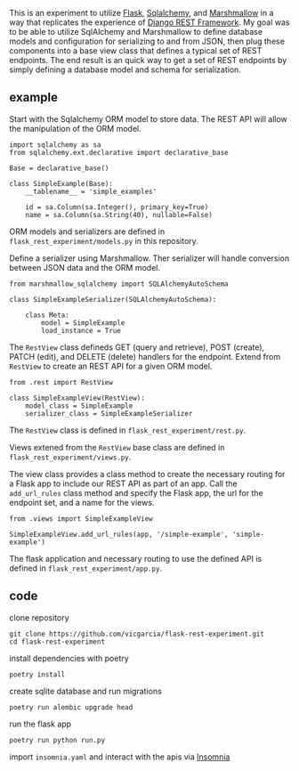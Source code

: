 This is an experiment to utilize [Flask](https://flask.palletsprojects.com/), [Sqlalchemy](https://www.sqlalchemy.org/), and [Marshmallow](https://marshmallow.readthedocs.io/) in a way that replicates the experience of [Django REST Framework](https://www.django-rest-framework.org/). My goal was to be able to utilize SqlAlchemy and Marshmallow to define database models and configuration for serializing to and from JSON, then plug these components into a base view class that defines a typical set of REST endpoints. The end result is an quick way to get a set of REST endpoints by simply defining a database model and schema for serialization.


## example

Start with the Sqlalchemy ORM model to store data. The REST API will allow the manipulation of the ORM model.

```
import sqlalchemy as sa
from sqlalchemy.ext.declarative import declarative_base

Base = declarative_base()

class SimpleExample(Base):
    __tablename__ = 'simple_examples'

    id = sa.Column(sa.Integer(), primary_key=True)
    name = sa.Column(sa.String(40), nullable=False)
```

ORM models and serializers are defined in `flask_rest_experiment/models.py` in this repository.

Define a serializer using Marshmallow. Ther serializer will handle conversion between JSON data and the ORM model.

```
from marshmallow_sqlalchemy import SQLAlchemyAutoSchema

class SimpleExampleSerializer(SQLAlchemyAutoSchema):

    class Meta:
        model = SimpleExample
        load_instance = True

```

The `RestView` class defineds GET (query and retrieve), POST (create), PATCH (edit), and DELETE (delete) handlers for the endpoint. Extend from `RestView` to create an REST API for a given ORM model.

```
from .rest import RestView

class SimpleExampleView(RestView):
    model_class = SimpleExample
    serializer_class = SimpleExampleSerializer
```

The `RestView` class is defined in `flask_rest_experiment/rest.py`.

Views extened from the `RestView` base class are defined in `flask_rest_experiment/views.py`.

The view class provides a class method to create the necessary routing for a Flask app to include our REST API as part of an app. Call the `add_url_rules` class method and specify the Flask app, the url for the endpoint set, and a name for the views.

```
from .views import SimpleExampleView

SimpleExampleView.add_url_rules(app, '/simple-example', 'simple-example')
```

The flask application and necessary routing to use the defined API is defined in `flask_rest_experiment/app.py`.


## code

clone repository
```
git clone https://github.com/vicgarcia/flask-rest-experiment.git
cd flask-rest-experiment
```

install dependencies with poetry
```
poetry install
```

create sqlite database and run migrations
```
poetry run alembic upgrade head
```

run the flask app
```
poetry run python run.py
```

import `insomnia.yaml` and interact with the apis via [Insomnia](https://insomnia.rest/)
